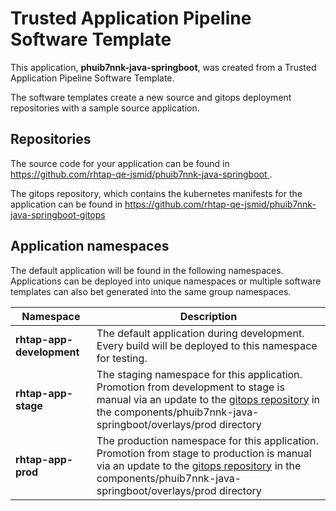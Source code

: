 # Trusted Application Pipeline Software Template

This application, **phuib7nnk-java-springboot**, was created from a Trusted Application Pipeline Software Template.

The software templates create a new source and gitops deployment repositories with a sample source application. 

## Repositories

The source code for your application can be found in [https://github.com/rhtap-qe-jsmid/phuib7nnk-java-springboot ](https://github.com/rhtap-qe-jsmid/phuib7nnk-java-springboot ).
 
The gitops repository, which contains the kubernetes manifests for the application can be found in 
[https://github.com/rhtap-qe-jsmid/phuib7nnk-java-springboot-gitops ](https://github.com/rhtap-qe-jsmid/phuib7nnk-java-springboot-gitops ) 

## Application namespaces 

The default application will be found in the following namespaces. Applications can be deployed into unique namespaces or multiple software templates can also bet generated into the same group namespaces.  

|  Namespace   |  Description   |  
| -------- | -------- |   
| **rhtap-app-development** | The default application during development. Every build will be deployed to this namespace for testing. | 
| **rhtap-app-stage** | The staging namespace for this application. Promotion from development to stage is manual via an update to the [gitops repository](https://github.com/rhtap-qe-jsmid/phuib7nnk-java-springboot-gitops ) in the components/phuib7nnk-java-springboot/overlays/prod directory |  
| **rhtap-app-prod** | The production namespace for this application. Promotion from stage to production is manual via an update to the [gitops repository](https://github.com/rhtap-qe-jsmid/phuib7nnk-java-springboot-gitops ) in the components/phuib7nnk-java-springboot/overlays/prod directory | 